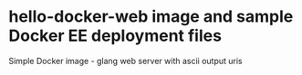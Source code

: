 # hello-docker-web image and sample Docker EE deployment files
Simple Docker image - glang web server with ascii output uris 
